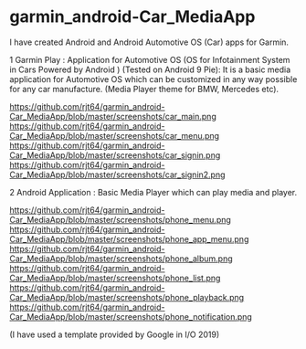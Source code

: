 # garmin_android-Car_MediaApp 
I have created Android and Android Automotive OS (Car) apps for Garmin.  

1 Garmin Play : Application for Automotive OS (OS for Infotainment System in Cars Powered by Android ) (Tested on Android 9 Pie): 
  It is a basic media application for Automotive OS which can be customized in any way possible for any car manufacture. (Media Player theme for BMW, Mercedes etc).
  
https://github.com/rjt64/garmin_android-Car_MediaApp/blob/master/screenshots/car_main.png
https://github.com/rjt64/garmin_android-Car_MediaApp/blob/master/screenshots/car_menu.png
https://github.com/rjt64/garmin_android-Car_MediaApp/blob/master/screenshots/car_signin.png
https://github.com/rjt64/garmin_android-Car_MediaApp/blob/master/screenshots/car_signin2.png


2 Android Application : Basic Media Player which can play media and player.

https://github.com/rjt64/garmin_android-Car_MediaApp/blob/master/screenshots/phone_menu.png
https://github.com/rjt64/garmin_android-Car_MediaApp/blob/master/screenshots/phone_app_menu.png
https://github.com/rjt64/garmin_android-Car_MediaApp/blob/master/screenshots/phone_album.png
https://github.com/rjt64/garmin_android-Car_MediaApp/blob/master/screenshots/phone_list.png
https://github.com/rjt64/garmin_android-Car_MediaApp/blob/master/screenshots/phone_playback.png
https://github.com/rjt64/garmin_android-Car_MediaApp/blob/master/screenshots/phone_notification.png


(I have used a template provided by Google in I/O 2019)
